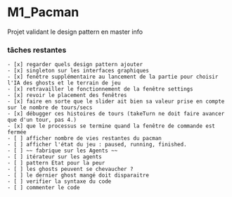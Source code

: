 # M1_Pacman
Projet validant le design pattern en master info

### tâches restantes
    - [x] regarder quels design pattern ajouter
    - [x] singleton sur les interfaces graphiques
    - [x] fenêtre supplémentaire au lancement de la partie pour choisir l'IA des ghosts et le terrain de jeu
    - [x] retravailler le fonctionnement de la fenêtre settings
    - [x] revoir le placement des fenêtres
    - [x] faire en sorte que le slider ait bien sa valeur prise en compte sur le nombre de tours/secs
    - [x] débugger ces histoires de tours (takeTurn ne doit faire avancer que d'un tour, pas 4.)
    - [x] que le processus se termine quand la fenêtre de commande est fermée
    - [ ] afficher nombre de vies restantes du pacman
    - [ ] afficher l'état du jeu : paused, running, finished.
    - [ ] ~~ fabrique sur les Agents ~~
    - [ ] itérateur sur les agents
    - [ ] pattern Etat pour la peur
    - [ ] les ghosts peuvent se chevaucher ?
    - [ ] le dernier ghost mangé doit disparaitre
    - [ ] verifier la syntaxe du code
    - [ ] commenter le code
